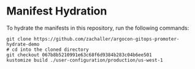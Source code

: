 # Manifest Hydration

To hydrate the manifests in this repository, run the following commands:

```shell
git clone https://github.com/zachaller/argocon-gitops-promoter-hydrate-demo
# cd into the cloned directory
git checkout 067b8b5210991e63c68f6d9384b283c04b6ee501
kustomize build ./user-configuration/production/us-west-1
```

